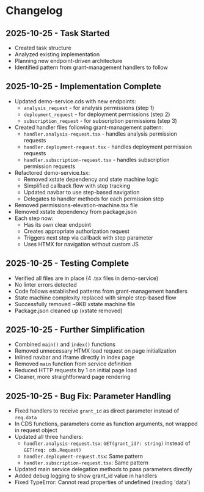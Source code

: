 # Changelog

## 2025-10-25 - Task Started
- Created task structure
- Analyzed existing implementation
- Planning new endpoint-driven architecture
- Identified pattern from grant-management handlers to follow

## 2025-10-25 - Implementation Complete
- Updated demo-service.cds with new endpoints:
  - `analysis_request` - for analysis permissions (step 1)
  - `deployment_request` - for deployment permissions (step 2)
  - `subscription_request` - for subscription permissions (step 3)
- Created handler files following grant-management pattern:
  - `handler.analysis-request.tsx` - handles analysis permission requests
  - `handler.deployment-request.tsx` - handles deployment permission requests
  - `handler.subscription-request.tsx` - handles subscription permission requests
- Refactored demo-service.tsx:
  - Removed xstate dependency and state machine logic
  - Simplified callback flow with step tracking
  - Updated navbar to use step-based navigation
  - Delegates to handler methods for each permission step
- Removed permissions-elevation-machine.tsx file
- Removed xstate dependency from package.json
- Each step now:
  - Has its own clear endpoint
  - Creates appropriate authorization request
  - Triggers next step via callback with step parameter
  - Uses HTMX for navigation without custom JS

## 2025-10-25 - Testing Complete
- Verified all files are in place (4 .tsx files in demo-service)
- No linter errors detected
- Code follows established patterns from grant-management handlers
- State machine complexity replaced with simple step-based flow
- Successfully removed ~9KB xstate machine file
- Package.json cleaned up (xstate removed)

## 2025-10-25 - Further Simplification
- Combined `main()` and `index()` functions
- Removed unnecessary HTMX load request on page initialization
- Inlined navbar and iframe directly in index page
- Removed `main` function from service definition
- Reduced HTTP requests by 1 on initial page load
- Cleaner, more straightforward page rendering

## 2025-10-25 - Bug Fix: Parameter Handling
- Fixed handlers to receive `grant_id` as direct parameter instead of `req.data`
- In CDS functions, parameters come as function arguments, not wrapped in request object
- Updated all three handlers:
  - `handler.analysis-request.tsx`: `GET(grant_id?: string)` instead of `GET(req: cds.Request)`
  - `handler.deployment-request.tsx`: Same pattern
  - `handler.subscription-request.tsx`: Same pattern
- Updated main service delegation methods to pass parameters directly
- Added debug logging to show grant_id value in handlers
- Fixed TypeError: Cannot read properties of undefined (reading 'data')
